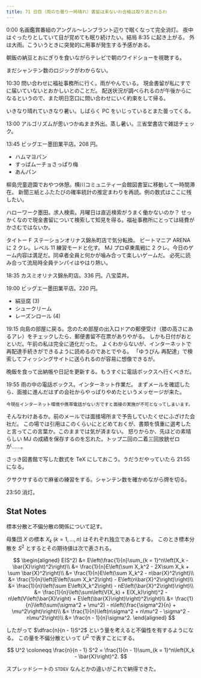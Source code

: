 ```yaml
---
title: 71 日目（雨のち曇り一時晴れ）書留は来ないわ合格は取り消されるわ
---
```


0:00 名画鑑賞番組のアングル～レンブラント辺りで眠くなって完全消灯。
夜中はぐったりとしていて目が覚めても眠り続けたい。結局 8:35 に起き上がる。
外は大雨。こういうときに突発的に用事が発生する予感がある。

朝飯の納豆とおにぎりを食いながらテレビで朝のワイドショーを視聴する。

まだシャンテン数のロジックがわからない。

10:30 問い合わせに福祉事務所に行く。雨がやんでいる。
現金書留が私にすでに届いていないとおかしいとのことだ。
配送状況が調べられるのが午後からになるというので、また明日窓口に問い合わせにいく約束をして帰る。

いきなり晴れていきなり暑い。しばらく PC をいじっているとまた曇ってくる。

13:00 アルゴリズムが思いつかぬまま外出。蒸し暑い。三省堂書店で雑誌チェック。

13:45 ビッグエー墨田業平店。208 円。

* ハムマヨパン
* すっぱムーチョさっぱり梅
* あんパン

柳島児童遊園でおやつ休憩。横川コミュニティー会館図書室に移動して一時間滞在。
新聞三紙とふたたびの確率統計の推定まわりを再読。例の数式はここに残したい。

ハローワーク墨田。求人検索。月曜日は直近検索がうまく働かないのか？
せっかくなので現金書留について検索して知見を得る。福祉事務所にとっては経費がかさむではないか。

タイトー F ステーションオリナス錦糸町店で気分転換。
ビートマニア ARENA に 2 クレ。レベル 11 練習モードと化す。
MJ プロ卓東風戦に 2 クレ。今日のゲーム内容は満足だ。同卓者全員と何かが噛み合って楽しいゲームだ。
必死に読み合って流局時全員テンパイはやはり熱い。

18:35 カスミオリナス錦糸町店。336 円。八宝菜丼。

19:00 ビッグエー墨田業平店。220 円。

* 絹豆腐 (3)
* シュークリーム
* レーズンロール (4)

19:15 向島の部屋に戻る。念のため部屋の出入口ドアの郵便受け（膝の高さにあるアレ）をチェックしたら、郵便書留不在票がありやがる。
しかも日付がおとといだ。午前の私は完全に道化だった。
よくわからないが、インターネットで再配達手続きができるように読めるのであとでやる。
「ゆうびん 再配達」で検索してフィッシングサイトに送られるのが容易に想像できるが。

晩飯を食って出納帳や日記を更新する。もうすぐに電話ボックスへ行くべきだ。

19:55 雨の中の電話ボックス。インターネット作業だ。
まずメールを確認したら、面接に進んだはずの会社からやっぱりやめたというメッセージが来た。

```text
今現在インターネット環境や携帯電話がない方ですと面接の実施が不可となってしまいます。
```

そんなわけあるか。前のメールでは面接場所まで予告していたくせにふざけた会社だ。
この場では引用はこのくらいにとどめておくが、書類を慎重に選考したと言ってこの言葉か。このままでは気が済まない。
怒りからか、先ほどの素晴らしい MJ の成績を保存するのを忘れた。トップ二回の二着三回放銃ゼロが……。

さっき図書館で写した数式を TeX にしておこう。うだうだやっていたら 21:55 になる。

クサクサするので麻雀の練習をする。シャンテン数を確かめながら牌を切る。

23:50 消灯。

## Stat Notes

標本分散と不偏分散の関係について記す。

母集団 $X$ の標本 $X_k\:(k = 1, \dotsc, n)$ はそれぞれ独立であるとする。
このとき標本分散を $S^2$ とするとその期待値は次で表される。

$$
\begin{aligned}
E(S^2)
&= E\left(\frac{1}{n}\sum_{k = 1}^n\left(X_k - \bar{X}\right)^2\right)\\
&= \frac{1}{n}E\left(\sum X_k^2 - 2X\sum X_k + \sum \bar{X}^2\right)\\
&= \frac{1}{n}E\left(\sum X_k^2 - n\bar{X}^2\right)\\
&= \frac{1}{n}\left(E\left(\sum X_k^2\right) - E\left(n\bar{X}^2\right)\right)\\
&= \frac{1}{n}\left(\sum E\left(X_k^2\right) - nE\left(\bar{X}^2\right)\right)\\
&= \frac{1}{n}\left(\sum\left(V(X_k) + E(X_k)\right)^2 - n\left(V\left(\bar{X}\right) + E\left(\bar{X}\right)\right)^2\right)\\
&= \frac{1}{n}\left(\sum(\sigma^2 + \mu^2) - n\left(\frac{\sigma^2}{n} + \mu^2\right)\right)\\
&= \frac{1}{n}\left(n\sigma^2 + n\mu^2 - \sigma^2 - n\mu^2\right)\\
&= \frac{n - 1}{n}\sigma^2.
\end{aligned}
$$

したがって $\dfrac{n}{n - 1}S^2$ という量を考えると不偏性を有するようになる。
この量を不偏分散といって $U^2$ で表すことにする。

$$
U^2 \coloneqq \frac{n}{n - 1} S^2 = \frac{1}{n - 1}\sum_{k = 1}^n\left(X_k - \bar{X}\right)^2.
$$

スプレッドシートの `STDEV` なんとかの違いがこれで納得できた。
